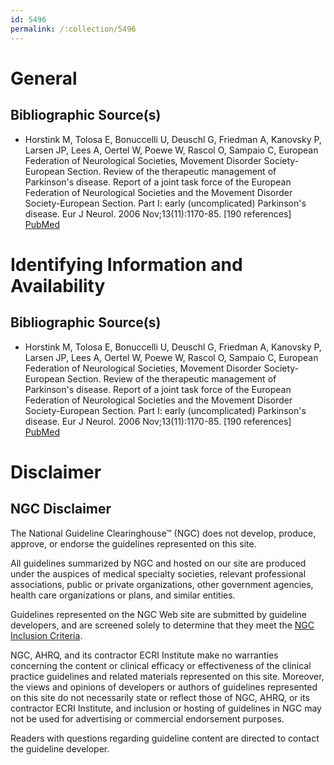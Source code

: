 ```yaml
---
id: 5496
permalink: /:collection/5496
---
```


# General

## Bibliographic Source(s)

- Horstink M, Tolosa E, Bonuccelli U, Deuschl G, Friedman A, Kanovsky P, Larsen JP, Lees A, Oertel W, Poewe W, Rascol O, Sampaio C, European Federation of Neurological Societies, Movement Disorder Society-European Section. Review of the therapeutic management of Parkinson's disease. Report of a joint task force of the European Federation of Neurological Societies and the Movement Disorder Society-European Section. Part I: early (uncomplicated) Parkinson's disease. Eur J Neurol. 2006 Nov;13(11):1170-85. [190 references] [ PubMed ](http://www.ncbi.nlm.nih.gov/entrez/query.fcgi?cmd=Retrieve&db=pubmed&dopt=Abstract&list_uids=17038031)

# Identifying Information and Availability

## Bibliographic Source(s)

- Horstink M, Tolosa E, Bonuccelli U, Deuschl G, Friedman A, Kanovsky P, Larsen JP, Lees A, Oertel W, Poewe W, Rascol O, Sampaio C, European Federation of Neurological Societies, Movement Disorder Society-European Section. Review of the therapeutic management of Parkinson's disease. Report of a joint task force of the European Federation of Neurological Societies and the Movement Disorder Society-European Section. Part I: early (uncomplicated) Parkinson's disease. Eur J Neurol. 2006 Nov;13(11):1170-85. [190 references] [ PubMed ](http://www.ncbi.nlm.nih.gov/entrez/query.fcgi?cmd=Retrieve&db=pubmed&dopt=Abstract&list_uids=17038031)

# Disclaimer

## NGC Disclaimer

The National Guideline Clearinghouse™ (NGC) does not develop, produce, approve, or endorse the guidelines represented on this site.

All guidelines summarized by NGC and hosted on our site are produced under the auspices of medical specialty societies, relevant professional associations, public or private organizations, other government agencies, health care organizations or plans, and similar entities.

Guidelines represented on the NGC Web site are submitted by guideline developers, and are screened solely to determine that they meet the [NGC Inclusion Criteria](/help-and-about/summaries/inclusion-criteria).

NGC, AHRQ, and its contractor ECRI Institute make no warranties concerning the content or clinical efficacy or effectiveness of the clinical practice guidelines and related materials represented on this site. Moreover, the views and opinions of developers or authors of guidelines represented on this site do not necessarily state or reflect those of NGC, AHRQ, or its contractor ECRI Institute, and inclusion or hosting of guidelines in NGC may not be used for advertising or commercial endorsement purposes.

Readers with questions regarding guideline content are directed to contact the guideline developer.

